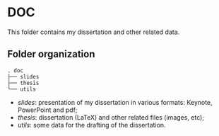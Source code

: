 # DOC
This folder contains my dissertation and other related data.

## Folder organization
```
. doc
├── slides
├── thesis
└── utils
```
* _slides_: presentation of my dissertation in various formats: Keynote, PowerPoint and pdf;
* _thesis_: dissertation (LaTeX) and other related files (images, etc);
* _utils_: some data for the drafting of the dissertation.
